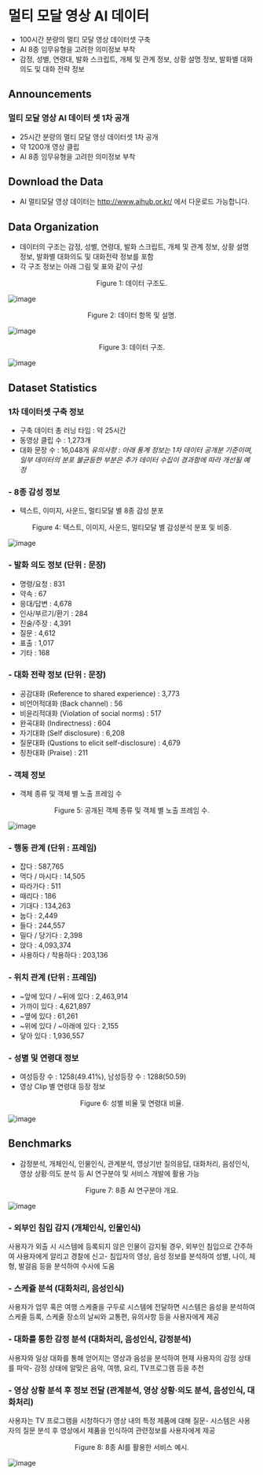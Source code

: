 # 멀티 모달 영상 AI 데이터
* 100시간 분량의 멀티 모달 영상 데이터셋 구축
* AI 8종 임무유형을 고려한 의미정보 부착
* 감정, 성별, 연령대, 발화 스크립트, 개체 및 관계 정보, 상황 설명 정보, 발화별 대화 의도 및 대화 전략 정보

## Announcements
### 멀티 모달 영상 AI 데이터 셋 1차 공개
* 25시간 분량의 멀티 모달 영상 데이터셋 1차 공개
* 약 1200개 영상 클립
* AI 8종 임무유형을 고려한 의미정보 부착

## Download the Data
* AI 멀티모달 영상 데이터는 http://www.aihub.or.kr/ 에서 다운로드 가능합니다.

## Data Organization
* 데이터의 구조는 감정, 성별, 연령대, 발화 스크립트, 개체 및 관계 정보, 상황 설명 정보, 발화별 대화의도 및 대화전략 정보를 포함
* 각 구조 정보는 아래 그림 및 표와 같이 구성

<p align='center'>Figure 1: 데이터 구조도.</p>

![image](https://github.com/tmcheon1/niaproject/blob/master/데이터%20구조도.jpg)


<p align='center'>Figure 2: 데이터 항목 및 설명.</p>
 
![image](https://github.com/tmcheon1/niaproject/blob/master/데이터%20항목%20및%20설명.jpg)


<p align='center'>Figure 3: 데이터 구조.</p>

![image](https://github.com/tmcheon1/niaproject/blob/master/데이터%20구조.jpg)


## Dataset Statistics

### 1차 데이터셋 구축 정보
* 구축 데이터 총 러닝 타임 : 약 25시간
* 동영상 클립 수 : 1,273개
* 대화 문장 수 : 16,048개
*유의사항 : 아래 통계 정보는 1차 데이터 공개분 기준이며, 일부 데이터의 분포 불균등한 부분은 추가 데이터 수집이 경과함에 따라 개선될 예정*

### - 8종 감성 정보
* 텍스트, 이미지, 사운드, 멀티모달 별 8종 감성 분포

<p align='center'>Figure 4: 텍스트, 이미지, 사운드, 멀티모달 별 감성분석 분포 및 비중.</p>

![image](https://github.com/tmcheon1/niaproject/blob/master/감성분석%20분야별%20결과.jpg)


### - 발화 의도 정보 (단위 : 문장)
* 명령/요청 : 831
* 약속 : 67
* 응대/답변 : 4,678
* 인사/부르기/환기 : 284
* 진술/주장 : 4,391
* 질문 : 4,612
* 표출 : 1,017
* 기타 : 168

### - 대화 전략 정보 (단위 : 문장)
* 공감대화 (Reference to shared experience) : 3,773
* 비언어적대화 (Back channel) : 56
* 비윤리적대화 (Violation of social norms) : 517
* 완곡대화 (Indirectness) : 604
* 자기대화 (Self disclosure) : 6,208
* 질문대화 (Qustions to elicit self-disclosure) : 4,679
* 칭찬대화 (Praise) : 211

### - 객체 정보
* 객체 종류 및 객체 별 노출 프레임 수

<p align='center'>Figure 5: 공개된 객체 종류 및 객체 별 노출 프레임 수.</p>

![image](https://github.com/tmcheon1/niaproject/blob/master/개체정보.jpg)


### - 행동 관계 (단위 : 프레임)
* 잡다 : 587,765
* 먹다 / 마시다 : 14,505
* 따라가다 : 511
* 때리다 : 186
* 기대다 : 134,263
* 눕다 : 2,449
* 들다 : 244,557
* 밀다 / 당기다 : 2,398
* 앉다 : 4,093,374
* 사용하다 / 착용하다 : 203,136


### - 위치 관계 (단위 : 프레임)
* ~앞에 있다 / ~뒤에 있다 : 2,463,914
* 가까이 있다 : 4,621,897
* ~옆에 있다 : 61,261
* ~위에 있다 / ~아래에 있다 : 2,155
* 닿아 있다 : 1,936,557

### - 성별 및 연령대 정보
* 여성등장 수 : 1258(49.41%), 남성등장 수 : 1288(50.59)
* 영상 Clip 별 연령대 등장 정보

<p align='center'>Figure 6: 성별 비율 및 연령대 비율.</p>

![image](https://github.com/tmcheon1/niaproject/blob/master/연령대별%20Clip수%20및%20비중.jpg)

 
 
 
## Benchmarks
* 감정분석, 개체인식, 인물인식, 관계분석, 영상기반 질의응답, 대화처리, 음성인식, 영상 상황·의도 분석 등 AI 연구분야 및 서비스 개발에 활용 가능

<p align='center'>Figure 7: 8종 AI 연구분야 개요.</p>

![image](https://github.com/tmcheon1/niaproject/blob/master/%EC%A7%80%EC%8B%9D%EB%B2%A0%EC%9D%B4%EC%8A%A4%20%ED%99%9C%EC%9A%A9%20%EC%98%88.jpg)

 
 
 
### - 외부인 침입 감지 (개체인식, 인물인식)
사용자가 외출 시 시스템에 등록되지 않은 인물이 감지될 경우, 외부인 침입으로 간주하여 사용자에게 알리고 경찰에 신고- 침입자의 영상, 음성 정보를 분석하여 성별, 나이, 체형, 발걸음 등을 분석하여 수사에 도움

### - 스케쥴 분석 (대화처리, 음성인식)
사용자가 업무 혹은 여행 스케줄을 구두로 시스템에 전달하면 시스템은 음성을 분석하여 스케줄 등록, 스케줄 장소의 날씨와 교통편, 유의사항 등을 사용자에게 제공

### - 대화를 통한 감정 분석 (대화처리, 음성인식, 감정분석)
사용자와 일상 대화를 통해 얻어지는 영상과 음성을 분석하여 현재 사용자의 감정 상태를 파악- 감정 상태에 알맞은 음악, 여행, 요리, TV프로그램 등을 추천

### - 영상 상황 분석 후 정보 전달 (관계분석, 영상 상황·의도 분석, 음성인식, 대화처리)
사용자는 TV 프로그램을 시청하다가 영상 내의 특정 제품에 대해 질문- 시스템은 사용자의 질문 분석 후 영상에서 제품을 인식하여 관련정보를 사용자에게 제공

<p align='center'>Figure 8: 8종 AI를 활용한 서비스 예시.</p>

![image](https://github.com/tmcheon1/niaproject/blob/master/서비스%20활용%20예시.jpg)


